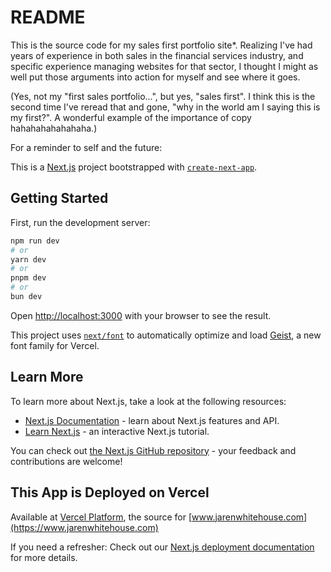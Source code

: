 # README

This is the source code for my sales first portfolio site*. Realizing I've had years of experience in both sales in the financial services industry, and specific experience managing websites for that sector, I thought I might as well put those arguments into action for myself and see where it goes.

(Yes, not my "first sales portfolio...", but yes, "sales first". I think this is the second time I've reread that and gone, "why in the world am I saying this is my first?". A wonderful example of the importance of copy hahahahahahahaha.)

For a reminder to self and the future:

This is a [Next.js](https://nextjs.org) project bootstrapped with [`create-next-app`](https://nextjs.org/docs/app/api-reference/cli/create-next-app).

## Getting Started

First, run the development server:

```bash
npm run dev
# or
yarn dev
# or
pnpm dev
# or
bun dev
```

Open [http://localhost:3000](http://localhost:3000) with your browser to see the result.

This project uses [`next/font`](https://nextjs.org/docs/app/building-your-application/optimizing/fonts) to automatically optimize and load [Geist](https://vercel.com/font), a new font family for Vercel.

## Learn More

To learn more about Next.js, take a look at the following resources:

- [Next.js Documentation](https://nextjs.org/docs) - learn about Next.js features and API.
- [Learn Next.js](https://nextjs.org/learn) - an interactive Next.js tutorial.

You can check out [the Next.js GitHub repository](https://github.com/vercel/next.js) - your feedback and contributions are welcome!

## This App is Deployed on Vercel

Available at [Vercel Platform](https://webdevandseosite.vercel.app/), the source for [www.jarenwhitehouse.com](https://www.jarenwhitehouse.com)

If you need a refresher:
Check out our [Next.js deployment documentation](https://nextjs.org/docs/app/building-your-application/deploying) for more details.
